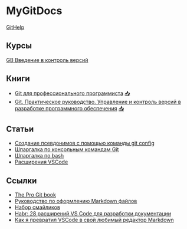 # MyGitDocs

[GitHelp](/GitHelp/README.md)

## Курсы

[GB Введение в контроль версий](/GBGit/README.md)

## Книги

+ [Git для профессионального программиста](/Git_for_a_professional_programmer.pdf) [📥](https://github.com/Palex068/MyGitDocs/raw/main/Git_for_a_professional_programmer.pdf)
+ [Git. Практическое руководство. Управление и контроль версий в разработке программного обеспечения](/Git_Practical_guide.pdf) [📥](https://github.com/Palex068/MyGitDocs/raw/main/Git_Practical_guide.pdf)

## Статьи

+ [Создание псевдонимов с помощью команды git config](/alias.md)<br>
+ [Шпаргалка по консольным командам Git](/GitСommands/README.md)<br>
+ [Шпаргалка по bash](/BashCommands/README.md)<br>
+ [Расширения VSCode](/VSCodeExt.md)


## Ссылки
+ [The Pro Git book](https://git-scm.com/book/ru/v2)<br>
+ [Руководство по оформлению Markdown файлов](https://gist.github.com/Jekins/2bf2d0638163f1294637)<br>
+ [Набор смайликов](https://emojidb.org/)<br>
+ [Habr: 28 расширений VS Code для разработки документации](https://habr.com/ru/articles/698702/)<br>
+ [Как я превратил VSCode в свой любимый редактор Markdown](https://dzen.ru/a/ZqNMD43cDxosLwdd)
